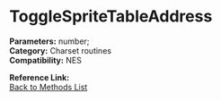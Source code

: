 # ToggleSpriteTableAddress

**Parameters:** number;  
**Category:** Charset routines  
**Compatibility:** NES  

**Reference Link:**  
[Back to Methods List](../../SUMMARY.md)
